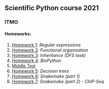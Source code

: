 ## Scientific Python course 2021
### **ITMO**

#### Homeworks:

1. [Homework 1](https://github.com/JaneChik/ScientificPython-course/blob/main/RegularExpressions.ipynb): *Regular expressions*
2. [Homework 2](https://github.com/JaneChik/ScientificPython-course/blob/main/Errors_FunctionalOrganisation.ipynb): *Functional organisation*
3. [Homework 3](https://github.com/JaneChik/ScientificPython-course/blob/main/InheritanceTask.ipynb): *Inheritance (DFS task)*
4. [Homework 4](https://github.com/JaneChik/ScientificPython-course/blob/main/HW_BioPython.ipynb): *BioPython*
5. [Middle Test](https://github.com/JaneChik/ScientificPython-course/blob/main/MiddleTest.md)
6. [Homework 5](https://github.com/JaneChik/ScientificPython-course/blob/main/Decision_trees_task.ipynb): *Decision trees*
7. [Homework 6](https://github.com/JaneChik/ScientificPython-course/blob/main/Snakemake_stepik.ipynb): *Snakemake (part 1)*
8. [Homework 7](https://github.com/JaneChik/ChIP-seq_task): *Snakemake (part 2) - ChIP-Seq*
